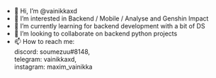 - 👋 Hi, I’m @vainikkaxd
- 👀 I’m interested in Backend / Mobile / Analyse and Genshin Impact
- 🌱 I’m currently learning for backend development with a bit of DS
- 💞️ I’m looking to collaborate on backend python projects
- 📫 How to reach me:  
 discord: soumezuu#8148,  
 telegram: vainikkaxd,  
 instagram: maxim_vainikka

<!---
Soumetsu is a ✨ special ✨ repository because its `README.md` (this file) appears on your GitHub profile.
You can click the Preview link to take a look at your changes.
--->
